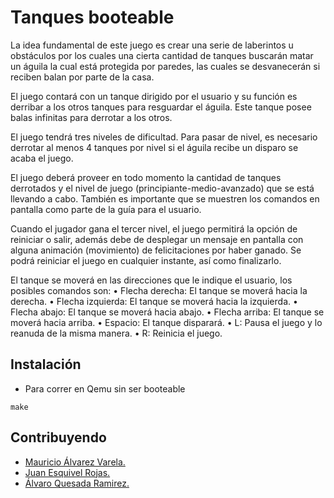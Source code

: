#  Tanques booteable

La idea fundamental de este juego es crear una serie de laberintos u obstáculos por los cuales una cierta cantidad de tanques buscarán matar un águila la cual está protegida por paredes, las cuales se desvanecerán si reciben balan por parte de la casa.

El juego contará con un tanque dirigido por el usuario y su función es derribar a los otros tanques para resguardar el águila. Este tanque posee balas infinitas para derrotar a los otros.

El juego tendrá tres niveles de dificultad. Para pasar de nivel, es necesario derrotar al menos 4 tanques por nivel si el águila recibe un disparo se acaba el juego.

El juego deberá proveer en todo momento la cantidad de tanques derrotados y el nivel de juego (principiante-medio-avanzado) que se está llevando a cabo. También es importante que se muestren los comandos en pantalla como parte de la guía para el usuario.

Cuando el jugador gana el tercer nivel, el juego permitirá la opción de reiniciar o salir, además debe de desplegar un mensaje en pantalla con alguna animación (movimiento) de felicitaciones por haber ganado. Se podrá reiniciar el juego en cualquier instante, así como finalizarlo.

El tanque se moverá en las direcciones que le indique el usuario, los posibles comandos son:
• Flecha derecha: El tanque se moverá hacia la derecha.
• Flecha izquierda: El tanque se moverá hacia la izquierda.
• Flecha abajo: El tanque se moverá hacia abajo.
• Flecha arriba: El tanque se moverá hacia arriba.
• Espacio: El tanque disparará.
• L: Pausa el juego y lo reanuda de la misma manera.
• R: Reinicia el juego.

## Instalación

* Para correr en Qemu sin ser booteable
```
make
```

## Contribuyendo
* [Mauricio Álvarez Varela.](https://github.com/mau18alvarez)
* [Juan Esquivel Rojas.](https://github.com/JDesq)
* [Álvaro Quesada Ramirez.](https://github.com/varoqr08)
